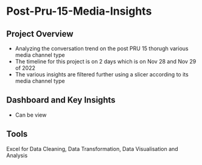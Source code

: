 # Post-Pru-15-Media-Insights

## Project Overview
* Analyzing the conversation trend on the post PRU 15 thorugh various media channel type
* The timeline for this project is on 2 days which is on Nov 28 and Nov 29 of 2022
* The various insights are filtered further using a slicer according to its media channel type

## Dashboard and Key Insights
* Can be view

## Tools
Excel for Data Cleaning, Data Transformation, Data Visualisation and Analysis
